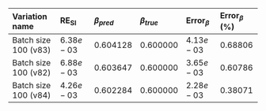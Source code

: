 | $\text{Variation name}$       | $\text{RE}_{\text{SI}}$   | $\beta_{pred}$   | $\beta_{true}$   | $\text{Error}_{\beta}$   | $\text{Error}_{\beta}$ (\%)   |
|:------------------------------|:--------------------------|:-----------------|:-----------------|:-------------------------|:------------------------------|
| $\text{Batch size 100 (v83)}$ | $6.38e-03$                | $0.604128$       | $0.600000$       | $4.13e-03$               | $0.68806%$                    |
| $\text{Batch size 100 (v82)}$ | $6.88e-03$                | $0.603647$       | $0.600000$       | $3.65e-03$               | $0.60786%$                    |
| $\text{Batch size 100 (v84)}$ | $4.26e-03$                | $0.602284$       | $0.600000$       | $2.28e-03$               | $0.38071%$                    |
